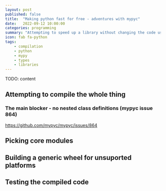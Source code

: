 ```yaml
---
layout: post
published: false
title:  "Making python fast for free - adventures with mypyc"
date:   2022-09-12 10:00:00
categories: programming
summary: "Attempting to speed up a library without changing the code using mypyc"
icon: fab fa-python
tags:
    - compilation
    - python
    - mypy
    - types
    - libraries
---
```


TODO: content

## Attempting to compile the whole thing

### The main blocker - no nested class definitions (mypyc issue 864)
https://github.com/mypyc/mypyc/issues/864

## Picking core modules

## Building a generic wheel for unsuported platforms

## Testing the compiled code
